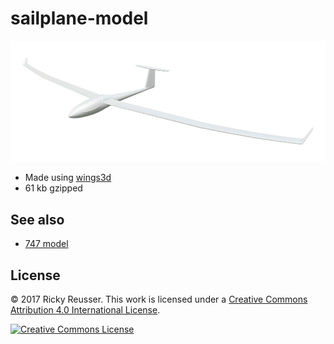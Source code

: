 # sailplane-model

<p align="center">
  <a alt="sailplane" href="https://rreusser.github.io/sailplane-model/">
    <img src="model/sailplane.png" width="750">
  </a>
</p>

- Made using [wings3d](http://www.wings3d.com/)
- 61 kb gzipped

## See also

- [747 model](https://github.com/rreusser/747-model)

## License

&copy; 2017 Ricky Reusser. This work is licensed under a <a rel="license" href="http://creativecommons.org/licenses/by/4.0/">Creative Commons Attribution 4.0 International License</a>.

<a rel="license" href="http://creativecommons.org/licenses/by/4.0/"><img alt="Creative Commons License" style="border-width:0" src="https://i.creativecommons.org/l/by/4.0/88x31.png" /></a>
